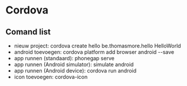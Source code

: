 # Cordova
## Comand list
* nieuw project: cordova create hello be.thomasmore.hello HelloWorld
* android toevoegen: cordova platform add browser android --save
* app runnen (standaard): phonegap serve
* app runnen (Android simulator): simulate android
* app runnen (Android device): cordova run android
* icon toevoegen: cordova-icon